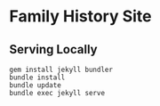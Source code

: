 # Family History Site

## Serving Locally

```
gem install jekyll bundler
bundle install
bundle update
bundle exec jekyll serve
```
